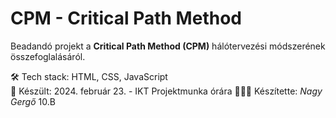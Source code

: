 # CPM - Critical Path Method
Beadandó projekt a **Critical Path Method (CPM)** hálótervezési módszerének összefoglalásáról.

🛠️ Tech stack: HTML, CSS, JavaScript  
📅 Készült: 2024. február 23. - IKT Projektmunka órára
👨🏻‍💻 Készítette: *Nagy Gergő* 10.B
